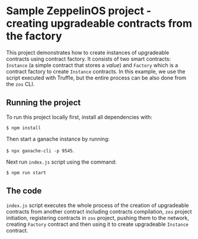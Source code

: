 # Sample ZeppelinOS project - creating upgradeable contracts from the factory

This project demonstrates how to create instances of upgradeable contracts using contract factory. It consists of two smart contracts: `Instance` (a simple contract that stores a *value*) and `Factory` which is a contract factory to create `Instance` contracts. In this example, we use the script executed with Truffle, but the entire process can be also done from the `zos` CLI.



## Running the project

To run this project locally first, install all dependencies with:

 `$ npm install`

Then start a ganache instance by running:

 `$ npx ganache-cli -p 9545`. 

Next run `index.js` script using the command:

`$ npm run start`



## The code

`index.js` script executes the whole process of the creation of upgradeable contracts from another contract including contracts compilation, `zos` project initiation, registering contracts in `zos` project, pushing them to the network, creating `Factory` contract and then using it to create upgradeable `Instance` contract.

